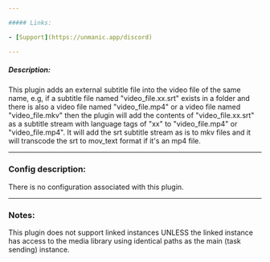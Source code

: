 ```yaml
---

##### Links:

- [Support](https://unmanic.app/discord)

---
```


##### Description:

This plugin adds an external subtitle file into the video file of the same name, e.g, if a subtitle file named "video_file.xx.srt" exists in a folder and there is also a video file named "video_file.mp4" or a video file named
"video_file.mkv" then the plugin will add the contents of "video_file.xx.srt" as a subtitle stream with language tags of "xx" to "video_file.mp4" or "video_file.mp4".  It will add the srt subtitle stream as is to mkv files
and it will transcode the srt to mov_text format if it's an mp4 file.

---
### Config description:

There is no configuration associated with this plugin.

---
### Notes:

This plugin does not support linked instances UNLESS the linked instance has access to the media library using identical paths as the main (task sending) instance. 
